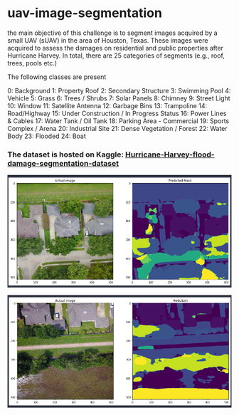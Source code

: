 # uav-image-segmentation
the main objective of this challenge is to segment images acquired by a small UAV (sUAV) in the area of Houston, Texas. These images were acquired to assess the damages on residential and public properties after Hurricane Harvey. In total, there are 25 categories of segments (e.g., roof, trees, pools etc.)

The following classes are present

0: Background
1: Property Roof
2: Secondary Structure
3: Swimming Pool
4: Vehicle
5: Grass
6: Trees / Shrubs
7: Solar Panels
8: Chimney
9: Street Light
10: Window
11: Satellite Antenna
12: Garbage Bins
13: Trampoline
14: Road/Highway
15: Under Construction / In Progress Status
16: Power Lines & Cables
17: Water Tank / Oil Tank
18: Parking Area - Commercial
19: Sports Complex / Arena
20: Industrial Site
21: Dense Vegetation / Forest
22: Water Body
23: Flooded
24: Boat

### The dataset is hosted on Kaggle: [Hurricane-Harvey-flood-damage-segmentation-dataset](https://www.kaggle.com/datasets/musabbirarrafi/hurricane-harvey-flood-damage-segmentation/data)

![actual_mask](https://github.com/arrafi-musabbir/uav-image-segmentation/blob/main/actual_mask.png)

![predicted_mask](https://github.com/arrafi-musabbir/uav-image-segmentation/blob/main/prediction_mask.png)
